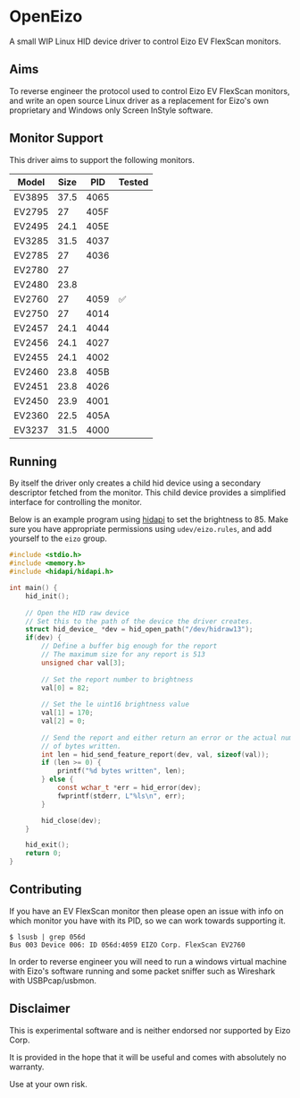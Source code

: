 OpenEizo
========
A small WIP Linux HID device driver to control Eizo EV FlexScan monitors.

Aims
----
To reverse engineer the protocol used to control Eizo EV FlexScan monitors, and write an open source Linux driver as a 
replacement for Eizo's own proprietary and Windows only Screen InStyle software.

Monitor Support
---------------
This driver aims to support the following monitors.

Model   | Size    | PID    | Tested
--------|---------|--------|---------
EV3895  | 37.5    | 4065   |
EV2795  | 27      | 405F   |
EV2495  | 24.1    | 405E   |
EV3285  | 31.5    | 4037   |
EV2785  | 27      | 4036   |
EV2780  | 27      |        |
EV2480  | 23.8    |        |
EV2760  | 27      | 4059   | ✅
EV2750  | 27      | 4014   |
EV2457  | 24.1    | 4044   |
EV2456  | 24.1    | 4027   |
EV2455  | 24.1    | 4002   |
EV2460  | 23.8    | 405B   |
EV2451  | 23.8    | 4026   |
EV2450  | 23.9    | 4001   |
EV2360  | 22.5    | 405A   |
EV3237  | 31.5    | 4000   |

Running
-------
By itself the driver only creates a child hid device using a secondary descriptor fetched from the monitor. This child
device provides a simplified interface for controlling the monitor.

Below is an example program using [hidapi](https://github.com/signal11/hidapi) to set the brightness to 85. Make sure
you have appropriate permissions using `udev/eizo.rules`, and add yourself to the `eizo` group.

```c
#include <stdio.h>
#include <memory.h>
#include <hidapi/hidapi.h>

int main() {
    hid_init();
    
    // Open the HID raw device
    // Set this to the path of the device the driver creates.
    struct hid_device_ *dev = hid_open_path("/dev/hidraw13");
    if(dev) {
        // Define a buffer big enough for the report
        // The maximum size for any report is 513
        unsigned char val[3];
        
        // Set the report number to brightness
        val[0] = 82;
        
        // Set the le uint16 brightness value
        val[1] = 170;
        val[2] = 0;
        
        // Send the report and either return an error or the actual number 
        // of bytes written.
        int len = hid_send_feature_report(dev, val, sizeof(val));
        if (len >= 0) {
            printf("%d bytes written", len);
        } else {
            const wchar_t *err = hid_error(dev);
            fwprintf(stderr, L"%ls\n", err);
        }

        hid_close(dev);
    }

    hid_exit();
    return 0;
}
```

Contributing
------------
If you have an EV FlexScan monitor then please open an issue with info on which monitor you have with its PID, so we can
work towards supporting it.

```shell
$ lsusb | grep 056d
Bus 003 Device 006: ID 056d:4059 EIZO Corp. FlexScan EV2760
```

In order to reverse engineer you will need to run a windows virtual machine with Eizo's software running and some packet
sniffer such as Wireshark with USBPcap/usbmon.

Disclaimer
----------
This is experimental software and is neither endorsed nor supported by Eizo Corp.

It is provided in the hope that it will be useful and comes with absolutely no warranty.

Use at your own risk.
